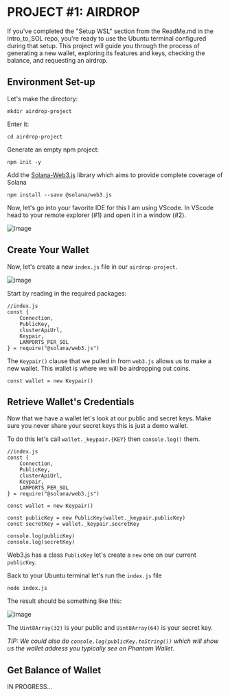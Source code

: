 # PROJECT #1: AIRDROP

If you've completed the "Setup WSL" section from the ReadMe.md in the Intro_to_SOL repo, you're ready to use the Ubuntu terminal configured during that setup. 
This project will guide you through the process of generating a new wallet, exploring its features and keys, checking the balance, and requesting an airdrop.

## Environment Set-up
Let's make the directory:

```
mkdir airdrop-project
```

Enter it:

```
cd airdrop-project
```

Generate an empty npm project:

```
npm init -y
```

Add the [Solana-Web3.js](https://docs.solana.com/developing/clients/javascript-api) library which aims to provide complete coverage of Solana

```
npm install --save @solana/web3.js
```

Now, let's go into your favorite IDE for this I am using VScode. 
In VScode head to your remote explorer (#1) and open it in a window (#2).

![image](https://github.com/jvick1/Rust_Intro/assets/32043066/678c7b13-e3f8-49f5-bc5b-d2f211bacdc1)

## Create Your Wallet

Now, let's create a new `index.js` file in our `airdrop-project`.

![image](https://github.com/jvick1/Rust_Intro/assets/32043066/0052cd6b-6d26-427f-bab2-d3ea1ed7e770)

Start by reading in the required packages:

```
//index.js
const {
    Connection,
    PublicKey,
    clusterApiUrl,
    Keypair,
    LAMPORTS_PER_SOL
} = require("@solana/web3.js")
```

The `Keypair()` clause that we pulled in from `web3.js` allows us to make a new wallet. 
This wallet is where we will be airdropping out coins. 

```
const wallet = new Keypair()
```

## Retrieve Wallet's Credentials

Now that we have a wallet let's look at our public and secret keys. Make sure you never share your secret keys this is just a demo wallet.

To do this let's call `wallet._keypair.{KEY}` then `console.log()` them. 

```
//index.js
const {
    Connection,
    PublicKey,
    clusterApiUrl,
    Keypair,
    LAMPORTS_PER_SOL
} = require("@solana/web3.js")

const wallet = new Keypair()

const publicKey = new PublicKey(wallet._keypair.publicKey)
const secretKey = wallet._keypair.secretKey

console.log(publicKey)
console.log(secretKey)
```

Web3.js has a class `PublicKey` let's create a `new` one on our current `publicKey`. 

Back to your Ubuntu terminal let's run the `index.js` file

```
node index.js
```

The result should be something like this:

![image](https://github.com/jvick1/Intro_to_SOL/assets/32043066/a992047a-b855-4052-8c9b-e4c4a497d6ea)

The `Uint8Array(32)` is your public and `Uint8Array(64)` is your secret key. 

*TIP: We could also do `console.log(publicKey.toString())` which will show us the wallet address you typically see on Phantom Wallet.*

## Get Balance of Wallet

IN PROGRESS...
